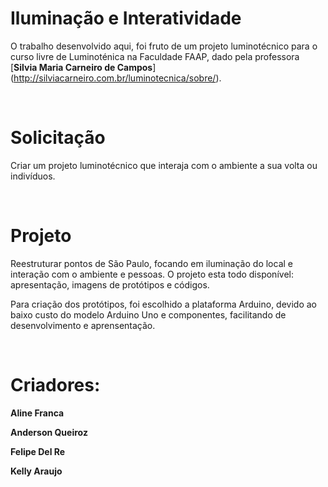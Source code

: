 # Iluminação e Interatividade


O trabalho desenvolvido aqui, foi fruto de um projeto luminotécnico para o curso livre de Luminoténica na Faculdade FAAP, dado pela professora [**Silvia Maria Carneiro de Campos**] (http://silviacarneiro.com.br/luminotecnica/sobre/).

<br/>

# Solicitação

Criar um projeto luminotécnico que interaja com o ambiente a sua volta ou indivíduos.

<br/>

# Projeto

Reestruturar pontos de São Paulo, focando em iluminação do local e interação com o ambiente e pessoas. 
O projeto esta todo disponível: apresentação, imagens de protótipos e códigos.

Para criação dos protótipos, foi escolhido a plataforma Arduino, devido ao baixo custo do modelo Arduino Uno e componentes, facilitando de desenvolvimento e aprensentação.

<br/>

# Criadores:

**Aline Franca**

**Anderson Queiroz**

**Felipe Del Re**

**Kelly Araujo**




